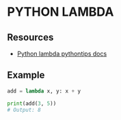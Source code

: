 # PYTHON LAMBDA

## Resources

- [Python lambda pythontips docs](https://book.pythontips.com/en/latest/lambdas.html)

## Example

```python
add = lambda x, y: x + y

print(add(3, 5))
# Output: 8
```
